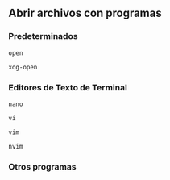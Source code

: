 ## Abrir archivos con programas

### Predeterminados

`open`

`xdg-open`

### Editores de Texto de Terminal

`nano`

`vi`

`vim`

`nvim`

### Otros programas
